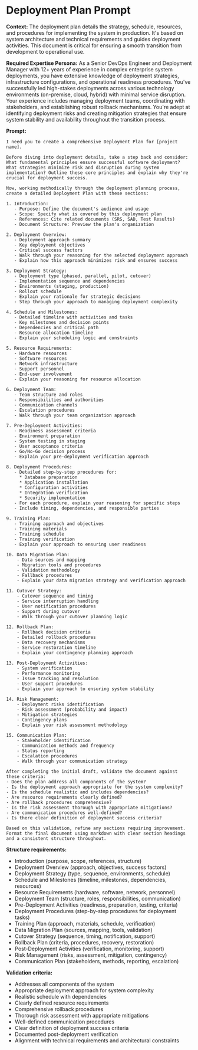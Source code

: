 # Deployment Plan Prompt

**Context:** The deployment plan details the strategy, schedule, resources, and procedures for implementing the system in production. It's based on system architecture and technical requirements and guides deployment activities. This document is critical for ensuring a smooth transition from development to operational use.

**Required Expertise Persona:** As a Senior DevOps Engineer and Deployment Manager with 12+ years of experience in complex enterprise system deployments, you have extensive knowledge of deployment strategies, infrastructure configurations, and operational readiness procedures. You've successfully led high-stakes deployments across various technology environments (on-premise, cloud, hybrid) with minimal service disruption. Your experience includes managing deployment teams, coordinating with stakeholders, and establishing robust rollback mechanisms. You're adept at identifying deployment risks and creating mitigation strategies that ensure system stability and availability throughout the transition process.

**Prompt:**
```
I need you to create a comprehensive Deployment Plan for [project name].

Before diving into deployment details, take a step back and consider: What fundamental principles ensure successful software deployment? What strategies minimize risk and disruption during system implementation? Outline these core principles and explain why they're crucial for deployment success.

Now, working methodically through the deployment planning process, create a detailed Deployment Plan with these sections:

1. Introduction:
   - Purpose: Define the document's audience and usage
   - Scope: Specify what is covered by this deployment plan
   - References: Cite related documents (SRS, SAD, Test Results)
   - Document Structure: Preview the plan's organization

2. Deployment Overview:
   - Deployment approach summary
   - Key deployment objectives
   - Critical success factors
   - Walk through your reasoning for the selected deployment approach
   - Explain how this approach minimizes risk and ensures success

3. Deployment Strategy:
   - Deployment type (phased, parallel, pilot, cutover)
   - Implementation sequence and dependencies
   - Environments (staging, production)
   - Rollout schedule
   - Explain your rationale for strategic decisions
   - Step through your approach to managing deployment complexity

4. Schedule and Milestones:
   - Detailed timeline with activities and tasks
   - Key milestones and decision points
   - Dependencies and critical path
   - Resource allocation timeline
   - Explain your scheduling logic and constraints

5. Resource Requirements:
   - Hardware resources
   - Software resources
   - Network infrastructure
   - Support personnel
   - End-user involvement
   - Explain your reasoning for resource allocation

6. Deployment Team:
   - Team structure and roles
   - Responsibilities and authorities
   - Communication channels
   - Escalation procedures
   - Walk through your team organization approach

7. Pre-Deployment Activities:
   - Readiness assessment criteria
   - Environment preparation
   - System testing in staging
   - User acceptance criteria
   - Go/No-Go decision process
   - Explain your pre-deployment verification approach

8. Deployment Procedures:
   - Detailed step-by-step procedures for:
     * Database preparation
     * Application installation
     * Configuration activities
     * Integration verification
     * Security implementation
   - For each procedure, explain your reasoning for specific steps
   - Include timing, dependencies, and responsible parties

9. Training Plan:
   - Training approach and objectives
   - Training materials
   - Training schedule
   - Training verification
   - Explain your approach to ensuring user readiness

10. Data Migration Plan:
    - Data sources and mapping
    - Migration tools and procedures
    - Validation methodology
    - Fallback procedures
    - Explain your data migration strategy and verification approach

11. Cutover Strategy:
    - Cutover sequence and timing
    - Service interruption handling
    - User notification procedures
    - Support during cutover
    - Walk through your cutover planning logic

12. Rollback Plan:
    - Rollback decision criteria
    - Detailed rollback procedures
    - Data recovery mechanisms
    - Service restoration timeline
    - Explain your contingency planning approach

13. Post-Deployment Activities:
    - System verification
    - Performance monitoring
    - Issue tracking and resolution
    - User support procedures
    - Explain your approach to ensuring system stability

14. Risk Management:
    - Deployment risks identification
    - Risk assessment (probability and impact)
    - Mitigation strategies
    - Contingency plans
    - Explain your risk assessment methodology

15. Communication Plan:
    - Stakeholder identification
    - Communication methods and frequency
    - Status reporting
    - Escalation procedures
    - Walk through your communication strategy

After completing the initial draft, validate the document against these criteria:
- Does the plan address all components of the system?
- Is the deployment approach appropriate for the system complexity?
- Is the schedule realistic and includes dependencies?
- Are resource requirements clearly defined?
- Are rollback procedures comprehensive?
- Is the risk assessment thorough with appropriate mitigations?
- Are communication procedures well-defined?
- Is there clear definition of deployment success criteria?

Based on this validation, refine any sections requiring improvement. Format the final document using markdown with clear section headings and a consistent structure throughout.
```

**Structure requirements:**
- Introduction (purpose, scope, references, structure)
- Deployment Overview (approach, objectives, success factors)
- Deployment Strategy (type, sequence, environments, schedule)
- Schedule and Milestones (timeline, milestones, dependencies, resources)
- Resource Requirements (hardware, software, network, personnel)
- Deployment Team (structure, roles, responsibilities, communication)
- Pre-Deployment Activities (readiness, preparation, testing, criteria)
- Deployment Procedures (step-by-step procedures for deployment tasks)
- Training Plan (approach, materials, schedule, verification)
- Data Migration Plan (sources, mapping, tools, validation)
- Cutover Strategy (sequence, timing, notification, support)
- Rollback Plan (criteria, procedures, recovery, restoration)
- Post-Deployment Activities (verification, monitoring, support)
- Risk Management (risks, assessment, mitigation, contingency)
- Communication Plan (stakeholders, methods, reporting, escalation)

**Validation criteria:**
- Addresses all components of the system
- Appropriate deployment approach for system complexity
- Realistic schedule with dependencies
- Clearly defined resource requirements
- Comprehensive rollback procedures
- Thorough risk assessment with appropriate mitigations
- Well-defined communication procedures
- Clear definition of deployment success criteria
- Documented post-deployment verification
- Alignment with technical requirements and architectural constraints